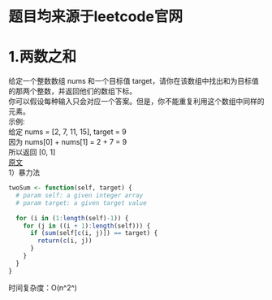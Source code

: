 # 题目均来源于leetcode官网  
# 1.两数之和  
给定一个整数数组 nums 和一个目标值 target，请你在该数组中找出和为目标值的那两个整数，并返回他们的数组下标。  
你可以假设每种输入只会对应一个答案。但是，你不能重复利用这个数组中同样的元素。  
示例:  
给定 nums = [2, 7, 11, 15], target = 9  
因为 nums[0] + nums[1] = 2 + 7 = 9  
所以返回 [0, 1]  
[原文](https://leetcode-cn.com/problems/two-sum/)  
1）暴力法
```r
twoSum <- function(self, target) {
  # param self: a given integer array
  # param target: a given target value
  
  for (i in (1:length(self)-1)) {
    for (j in ((i + 1):length(self))) {
      if (sum(self[c(i, j)]) == target) {
        return(c(i, j))
      }
    }
  }
}
```
时间复杂度：O(n^2^)

